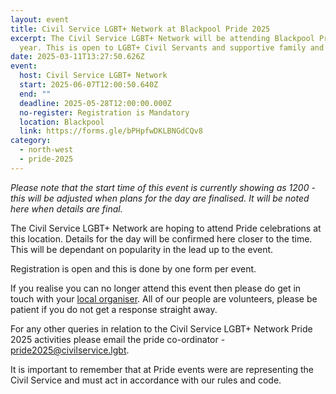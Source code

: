 ```yaml
---
layout: event
title: Civil Service LGBT+ Network at Blackpool Pride 2025
excerpt: The Civil Service LGBT+ Network will be attending Blackpool Pride this
  year. This is open to LGBT+ Civil Servants and supportive family and friends.
date: 2025-03-11T13:27:50.626Z
event:
  host: Civil Service LGBT+ Network
  start: 2025-06-07T12:00:50.640Z
  end: ""
  deadline: 2025-05-28T12:00:00.000Z
  no-register: Registration is Mandatory
  location: Blackpool
  link: https://forms.gle/bPHpfwDKLBNGdCQv8
category:
  - north-west
  - pride-2025
---
```

*P﻿lease note that the start time of this event is currently showing as 1200 - this will be adjusted when plans for the day are finalised. It will be noted here when details are final.*

The Civil Service LGBT+ Network are hoping to attend Pride celebrations at this location. Details for the day will be confirmed here closer to the time. This will be dependant on popularity in the lead up to the event.

Registration is open and this is done by one form per event.

I﻿f you realise you can no longer attend this event then please do get in touch with your [local organiser](https://www.civilservice.lgbt/team/). All of our people are volunteers, please be patient if you do not get a response straight away. 

F﻿or any other queries in relation to the Civil Service LGBT+ Network Pride 2025 activities please email the pride co-ordinator - [pride2025@civilservice.lgbt](mailto:pride2025@civilservice.lgbt).

I﻿t is important to remember that at Pride events were are representing the Civil Service and must act in accordance with our rules and code.